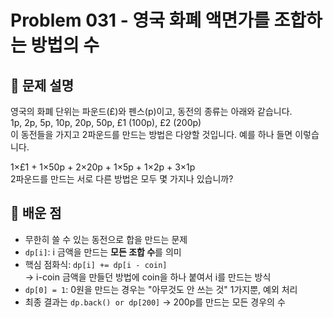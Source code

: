 # Problem 031 - 영국 화폐 액면가를 조합하는 방법의 수 
 
## 📝 문제 설명
영국의 화폐 단위는 파운드(£)와 펜스(p)이고, 동전의 종류는 아래와 같습니다.  
1p, 2p, 5p, 10p, 20p, 50p, £1 (100p), £2 (200p)  
이 동전들을 가지고 2파운드를 만드는 방법은 다양할 것입니다. 예를 하나 들면 이렇습니다.  
  
1×£1 + 1×50p + 2×20p + 1×5p + 1×2p + 3×1p  
2파운드를 만드는 서로 다른 방법은 모두 몇 가지나 있습니까?

## 🧠 배운 점
- 무한히 쓸 수 있는 동전으로 합을 만드는 문제
- `dp[i]`: i 금액을 만드는 **모든 조합 수**를 의미
- 핵심 점화식: `dp[i] += dp[i - coin]`  
  → i-coin 금액을 만들던 방법에 coin을 하나 붙여서 i를 만드는 방식
- `dp[0] = 1`: 0원을 만드는 경우는 "아무것도 안 쓰는 것" 1가지뿐, 예외 처리
- 최종 결과는 `dp.back() or dp[200]` → 200p를 만드는 모든 경우의 수

